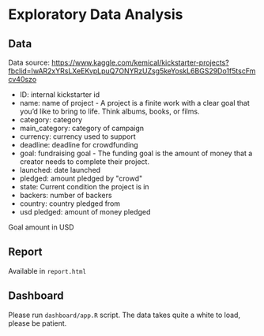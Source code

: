 # Exploratory Data Analysis

## Data

Data source: https://www.kaggle.com/kemical/kickstarter-projects?fbclid=IwAR2xYRsLXeEKvpLpuQ7ONYRzUZsg5keYoskL6BGS29Do1f5tscFmcv40szo

- ID: internal kickstarter id
- name: name of project - A project is a finite work with a clear goal that you’d like to bring to life. Think albums, books, or films.
- category: category
- main_category: category of campaign
- currency: currency used to support
- deadline: deadline for crowdfunding
- goal: fundraising goal - The funding goal is the amount of money that a creator needs to complete their project.
- launched: date launched
- pledged: amount pledged by "crowd"
- state: Current condition the project is in
- backers: number of backers
- country: country pledged from
- usd pledged: amount of money pledged

Goal amount in USD

## Report

Available in `report.html`

## Dashboard

Please run `dashboard/app.R` script. The data takes quite a white to load, please be patient.
